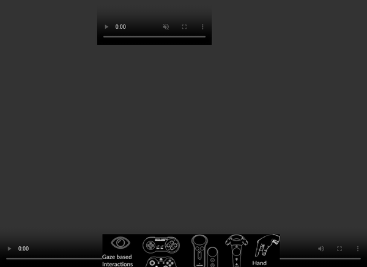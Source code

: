 ```yaml
---
layout: post
title: Performing VR on the Web
description: The web has new capabilities for working with VR hardware right in the browser. This talk aims to show the benefits the web can bring to VR and best practises to get your audience engaged and to keep coming back for more.
image: https://i.imgur.com/1CuaofJ.jpg
scripts: [
	'scripts/post-to-slides.js',
	'scripts/slide-utils.js'
]
styles: [
	'scripts/third-party/a-slides.css',
]
redirect_from: "/talk-bbc.html"
---
```


<script>
var captionStyle = 'z-index: 2; text-align: center; background: rgba(0,0,0,0.8); padding: 1em; border-radius: 1em; width: auto; margin: 1em; font-size: 3rem; margin-top: -3em;';
</script>

# {{page.title}}

<!-- Link to trigger conversion script -->
[Convert to Slide Deck](#aslides)

Length: 15 minutes + 5 for Qs

<blockquote class="dark" style="background-color: #576363 !important; background-image: url(images/me-and-dan.jpg);background-size: cover;min-height: 16em;display: flex;justify-content: flex-start;padding: 0.5em;background-position: center right;align-items: stretch;">
<span style="flex-grow: 1;text-align: right; font-size: 4rem; text-shadow: 0 0 1em #576363;">@lady_ada_king</span>
<span style="font-size: 5rem; text-shadow: 0 0 1em #576363;">@samsunginternet</span>
</blockquote>


# History


<script>window.setDynamicSlide({
	setup: function () {
		this._img = this._img || this.querySelector('img');
		this._shadeAfter = this._shadeAfter || this.querySelector('.shade-after');
		applyCSS(this._shadeAfter, {
			opacity: 1
		});
		applyCSS(this._img, {
			transition: 'transform 1s ease',
			filter: 'invert(1)',
			maxHeight: 'none',
			height: '100%',
			flexShrink: '0',
			margin: 0
		});
		this._img.style.transform = 'translateY(50vh) translateY(-1.5rem) translateY(-3.5%)';
	},
	action: function *() {
		this._img.style.transform = 'translateY(50vh) translateY(-1.5rem) translateY(-3.5%)';
		yield;
		this._img.style.transform = 'translateY(50vh) translateY(-1.5rem) translateY(-13.5%)';
		yield;
		this._img.style.transform = 'translateY(50vh) translateY(-1.5rem) translateY(-25%)';
		yield;
		this._img.style.transform = 'translateY(50vh) translateY(-1.5rem) translateY(-38%)';
		yield;
		this._img.style.transform = 'translateY(50vh) translateY(-1.5rem) translateY(-45%)';
		yield;
		this._img.style.transform = 'translateY(50vh) translateY(-1.5rem) translateY(-57%)';
		yield;
		this._img.style.transform = 'translateY(50vh) translateY(-1.5rem) translateY(-70%)';
		yield;
		this._img.style.transform = 'translateY(50vh) translateY(-1.5rem) translateY(-83%)';
		yield;
		this._shadeAfter.style.opacity = 0;
		this._img.style.transform = 'translateY(50vh) translateY(-1.5rem) translateY(-92%)';
		yield;
	},
	teardown () {
		if (!this._img) return;
		this._img.setAttribute('style', '');
		this._shadeAfter.setAttribute('style', '');
	}
});</script>

> <div class="shade-before"></div><div style="position: absolute; left: 0; top:0; right: 0;"><img src="images/vr-timeline.svg" /></div><div class="shade-after"></div>


## The state of VR today (WebGL based)

There is a suite of new APIs for enhancing WebGL to access head tracking, and handling the distortion and multiple displays needed for VR headsets.

These are known as the WebVR APIs

Using these one can bring content from 3D to the web

As well as the obvious gaming applications this can be used for shopping, education, sports, health and travel

The web makes it ideal for single use throw away experiences with the aim of going viral or providing a low barrier for entry.

One can take advantage of the web's powerful apis to enhance these experiences

There is a polyfill to allow these apis to be used on iOS and mobile chrome with a google cardboard.

<script>setDynamicSlide(window.videoSlide);</script>
<blockquote style="padding: 0; justify-content: flex-end;">
<video src="images/enter-vr.mp4" style="position:absolute; top: 0; left: 0; width:100%; height: 100%; max-height: none; object-fit: cover;"></video>
</blockquote>


## Render loop

> <img src="images/render-loop.svg" style="filter: invert(1)" />


## Head Tracking Demo

<script>setDynamicSlide(window.videoSlide);</script>
<blockquote style="padding: 0; justify-content: flex-end; background-color: black !important;">
<video src="images/tracking.m4v" style="position:absolute; top: 0; left: 0; width:100%; height: 100%; max-height: none; object-fit: contain;"></video>
</blockquote>

# Where is it supported

> ![supported](images/support.png)

# Where to get started?

> # https://aframe.io - Build VR by writing HTML
>
> # https://playcanvas.com - Online 3D Editor

## How the web platform can enhance VR

The web as a platform has been delivering media content for years now.

There are many reasons Native platforms can be trump the web with regard to quality.

But this is a trade off we make for the many benefits we gain from the web.

-- slide --

The web brings us the ability to reach a large audience across a wide variety of platforms,

We can take advantage of URLs and deep linking

The web also has access to many useful APIs which VR will bring to entirely new relevance.

<script>window.setDynamicSlide(window.elByEl());</script>
> # Why do VR on the web?
>
> > ## *"If visual fidelity was all that mattered we would be watching blu-rays not Netflix"*
> >
> > ### -- Josh Carpenter

## Expectations by being on the web

Even though one may be making something new and amazing, the wow factor for VR will wear off and users have a short attention span.

The lessons we've learnt in engaging uers on the web are still applicable here

Primarily reduce the barrier between the user and content.

Start fast. Each barrier to entry will lose a signifcant portion of your users.

The advantage of the web is that one link click takes you to the content but that advantage is lost easily.

* Avoid interstitials redirecting users to different devices or platforms
* Avoid long loading
* Work on desktop but enhance into VR

Think of showing VR content the same way you would use video content,

* Content is buffered, not loaded all in one go
* Content is visible on the page straight away
* Content quality improves with bandwidth and device power

<script>
setDynamicSlide(contentSlide([
	{html: '<h1 style="margin-left: 1em;">The Web Comes with Expectations</h1><div style="justify-content: flex-end; padding: 0;"><img src="images/engagement.png" style="margin: 0; height: 0;" /><h2 style="' + captionStyle + '">Study by Google on Loading time and Engagement</h2></div>'},
	{video: 'images/gun.m4v', caption: 'http://gun.playcanvas.com', style:'position: absolute; top:0; left: 0; width: 100%; height: 100%; z-index: -1; object-fit: cover;', captionStyle: captionStyle},
]));
</script>
<blockquote style="justify-content: flex-end; padding: 0;">
<ul>
<li>&lt; 3s Acceptable</li>
<li>&lt; 1s Good</li>
<li>&lt; 0.5s Ideal</li>
</ul>
<video src="images/gun.m4v" muted></video>
</blockquote>

## Works across devices

until there is enough content that people are regularly browsing in a headset

People probably won't have a head set to hand

Need to support cardboard and gearvr as well as htc vive and occulus rift

<blockquote style="background-blend-mode: normal; ;background-image: url(images/devices.jpg);background-size: cover;min-height: 16em;"></blockquote>


## Supporting user interactions.

Different modes of user input.

> <img src="images/devices.svg" style="filter: invert(1)" />

## How to get involved in Standards to influence the future of VR

These discussions are happening today!

If anything in this talk has interested you then please get involved.

If you start now you will be able to shape the next medium of the web

I don't know about you guys but I am pretty excited for our VR future.

> # Get involved in standards
>
> ## https://www.w3.org/community/webvr/
>
> ## https://github.com/w3c/webvr
>
> ## @samsunginternet

<script>

	// Fancy Emojis
	window._addScript('https://twemoji.maxcdn.com/2/twemoji.min.js')().then(function () {
		twemoji.parse(document.body, {
			folder: 'svg',
			ext: '.svg'
		});
	});

	// Add links to deep link into slides
	var blockquote = Array.from(document.querySelectorAll('body.post > blockquote'));
	var newSpans = [];
	document.querySelector('a[href="#aslides"]').addEventListener('click', function () {
		newSpans.forEach(function (s) {
			s.removeEventListener('click', onclick);
			s.remove();
		});
		newSpans.splice(0);
	});

	blockquote.forEach(function (el) {
		var span = document.createElement('span');
		newSpans.push(span);
		span.textContent = ' View Slide';
		span.addEventListener('click', function onclick() {
			window.removeHashChangeEventListener();
			newSpans.forEach(function (s) {
				s.removeEventListener('click', onclick);
				s.remove();
			});
			init().then(function () {
				document.querySelector('.a-slides_slide-container').dispatchEvent(new CustomEvent('a-slides_goto-slide', {detail: {slide: el.parentNode}}));
			});
		});
		span.setAttribute('class', 'slide-view-button');
		el.appendChild(span);
	});
</script>